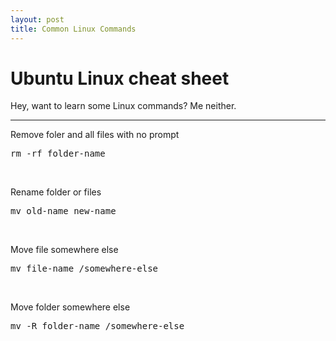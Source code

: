 ```yaml
---
layout: post
title: Common Linux Commands
---
```


# Ubuntu Linux cheat sheet

Hey, want to learn some Linux commands? Me neither.

<hr>

Remove foler and all files with no prompt

<pre>
rm -rf folder-name
</pre>

<br>

Rename folder or files

<pre>
mv old-name new-name
</pre>

<br>

Move file somewhere else

<pre>
mv file-name /somewhere-else
</pre>

<br>

Move folder somewhere else

<pre>
mv -R folder-name /somewhere-else
</pre>
